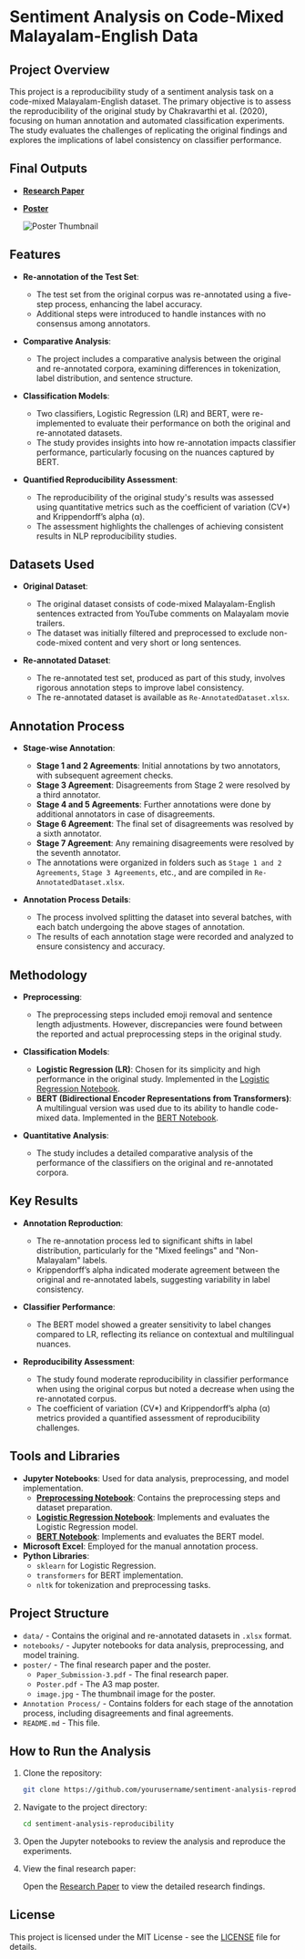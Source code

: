 
# Sentiment Analysis on Code-Mixed Malayalam-English Data

## Project Overview

This project is a reproducibility study of a sentiment analysis task on a code-mixed Malayalam-English dataset. The primary objective is to assess the reproducibility of the original study by Chakravarthi et al. (2020), focusing on human annotation and automated classification experiments. The study evaluates the challenges of replicating the original findings and explores the implications of label consistency on classifier performance.

  ## Final Outputs

- **[Research Paper](https://aclanthology.org/2024.humeval-1.11/)**
- **[Poster](poster/Poster.pdf)**

  ![Poster Thumbnail](poster/image.jpg)

## Features

- **Re-annotation of the Test Set**:
  - The test set from the original corpus was re-annotated using a five-step process, enhancing the label accuracy.
  - Additional steps were introduced to handle instances with no consensus among annotators.

- **Comparative Analysis**:
  - The project includes a comparative analysis between the original and re-annotated corpora, examining differences in tokenization, label distribution, and sentence structure.

- **Classification Models**:
  - Two classifiers, Logistic Regression (LR) and BERT, were re-implemented to evaluate their performance on both the original and re-annotated datasets.
  - The study provides insights into how re-annotation impacts classifier performance, particularly focusing on the nuances captured by BERT.

- **Quantified Reproducibility Assessment**:
  - The reproducibility of the original study's results was assessed using quantitative metrics such as the coefficient of variation (CV*) and Krippendorff’s alpha (α).
  - The assessment highlights the challenges of achieving consistent results in NLP reproducibility studies.

## Datasets Used

- **Original Dataset**:
  - The original dataset consists of code-mixed Malayalam-English sentences extracted from YouTube comments on Malayalam movie trailers.
  - The dataset was initially filtered and preprocessed to exclude non-code-mixed content and very short or long sentences.

- **Re-annotated Dataset**:
  - The re-annotated test set, produced as part of this study, involves rigorous annotation steps to improve label consistency.
  - The re-annotated dataset is available as `Re-AnnotatedDataset.xlsx`.

## Annotation Process

- **Stage-wise Annotation**:
  - **Stage 1 and 2 Agreements**: Initial annotations by two annotators, with subsequent agreement checks.
  - **Stage 3 Agreement**: Disagreements from Stage 2 were resolved by a third annotator.
  - **Stage 4 and 5 Agreements**: Further annotations were done by additional annotators in case of disagreements.
  - **Stage 6 Agreement**: The final set of disagreements was resolved by a sixth annotator.
  - **Stage 7 Agreement**: Any remaining disagreements were resolved by the seventh annotator.
  - The annotations were organized in folders such as `Stage 1 and 2 Agreements`, `Stage 3 Agreements`, etc., and are compiled in `Re-AnnotatedDataset.xlsx`.

- **Annotation Process Details**:
  - The process involved splitting the dataset into several batches, with each batch undergoing the above stages of annotation.
  - The results of each annotation stage were recorded and analyzed to ensure consistency and accuracy.

## Methodology

- **Preprocessing**:
  - The preprocessing steps included emoji removal and sentence length adjustments. However, discrepancies were found between the reported and actual preprocessing steps in the original study.

- **Classification Models**:
  - **Logistic Regression (LR)**: Chosen for its simplicity and high performance in the original study. Implemented in the [Logistic Regression Notebook](https://github.com/heysachins/multilingual-sentiment-analysis/blob/main/LR_OriginalAndNew_Datasets.ipynb).
  - **BERT (Bidirectional Encoder Representations from Transformers)**: A multilingual version was used due to its ability to handle code-mixed data. Implemented in the [BERT Notebook](https://github.com/heysachins/multilingual-sentiment-analysis/blob/main/BERT_OriginalAndNew_Datasets_Updated.ipynb).

- **Quantitative Analysis**:
  - The study includes a detailed comparative analysis of the performance of the classifiers on the original and re-annotated corpora.

## Key Results

- **Annotation Reproduction**:
  - The re-annotation process led to significant shifts in label distribution, particularly for the "Mixed feelings" and "Non-Malayalam" labels.
  - Krippendorff’s alpha indicated moderate agreement between the original and re-annotated labels, suggesting variability in label consistency.

- **Classifier Performance**:
  - The BERT model showed a greater sensitivity to label changes compared to LR, reflecting its reliance on contextual and multilingual nuances.

- **Reproducibility Assessment**:
  - The study found moderate reproducibility in classifier performance when using the original corpus but noted a decrease when using the re-annotated corpus.
  - The coefficient of variation (CV*) and Krippendorff’s alpha (α) metrics provided a quantified assessment of reproducibility challenges.

## Tools and Libraries

- **Jupyter Notebooks**: Used for data analysis, preprocessing, and model implementation.
  - **[Preprocessing Notebook](https://github.com/heysachins/multilingual-sentiment-analysis/blob/main/Prepping%20the%20Data.ipynb)**: Contains the preprocessing steps and dataset preparation.
  - **[Logistic Regression Notebook](https://github.com/heysachins/multilingual-sentiment-analysis/blob/main/LR_OriginalAndNew_Datasets.ipynb)**: Implements and evaluates the Logistic Regression model.
  - **[BERT Notebook](https://github.com/heysachins/multilingual-sentiment-analysis/blob/main/BERT_OriginalAndNew_Datasets_Updated.ipynb)**: Implements and evaluates the BERT model.
- **Microsoft Excel**: Employed for the manual annotation process.
- **Python Libraries**:
  - `sklearn` for Logistic Regression.
  - `transformers` for BERT implementation.
  - `nltk` for tokenization and preprocessing tasks.

## Project Structure

- `data/` - Contains the original and re-annotated datasets in `.xlsx` format.
- `notebooks/` - Jupyter notebooks for data analysis, preprocessing, and model training.
- `poster/` - The final research paper and the poster.
  - `Paper_Submission-3.pdf` - The final research paper.
  - `Poster.pdf` - The A3 map poster.
  - `image.jpg` - The thumbnail image for the poster.
- `Annotation Process/` - Contains folders for each stage of the annotation process, including disagreements and final agreements.
- `README.md` - This file.

## How to Run the Analysis

1. Clone the repository:

   ```bash
   git clone https://github.com/yourusername/sentiment-analysis-reproducibility.git
   ```

2. Navigate to the project directory:

   ```bash
   cd sentiment-analysis-reproducibility
   ```

3. Open the Jupyter notebooks to review the analysis and reproduce the experiments.

4. View the final research paper:

   Open the [Research Paper](https://aclanthology.org/2024.humeval-1.11/) to view the detailed research findings.

 

## License

This project is licensed under the MIT License - see the [LICENSE](LICENSE) file for details.
